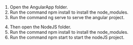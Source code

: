 <!-- Run the Angular Project -->

1. Open the AngularApp folder.
2. Run the command npm install to install the node_modules.
3. Run the command ng serve to serve the angular project.

<!-- Run the NodeJS Project -->

4. Then open the NodeJS folder.
5. Run the command npm install to install the node_modules.
6. Run the command npm start to start the nodeJS project. 
